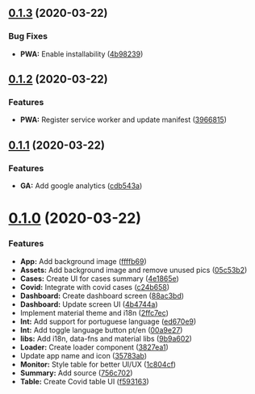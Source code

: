 ## [0.1.3](https://github.com/GuiMend/humanity-agains-coronavirus/compare/v0.1.2...v0.1.3) (2020-03-22)


### Bug Fixes

* **PWA:** Enable installability ([4b98239](https://github.com/GuiMend/humanity-agains-coronavirus/commit/4b982393b79b00a8dfeae7a037dbad913ae6ffd6))



## [0.1.2](https://github.com/GuiMend/humanity-agains-coronavirus/compare/v0.1.1...v0.1.2) (2020-03-22)


### Features

* **PWA:** Register service worker and update manifest ([3966815](https://github.com/GuiMend/humanity-agains-coronavirus/commit/39668152b5ba8f04266698e01e408d93df39f3f0))



## [0.1.1](https://github.com/GuiMend/humanity-agains-coronavirus/compare/v0.1.0...v0.1.1) (2020-03-22)


### Features

* **GA:** Add google analytics ([cdb543a](https://github.com/GuiMend/humanity-agains-coronavirus/commit/cdb543a45e46d3e833af83960492a36fe643a41b))



# [0.1.0](https://github.com/GuiMend/humanity-agains-coronavirus/compare/v0.0.0...v0.1.0) (2020-03-22)


### Features

* **App:** Add background image ([ffffb69](https://github.com/GuiMend/humanity-agains-coronavirus/commit/ffffb69a7dbd7fa3f25dbed3f7cbf82defc12d47))
* **Assets:** Add background image and remove unused pics ([05c53b2](https://github.com/GuiMend/humanity-agains-coronavirus/commit/05c53b2c92dc675468063f3a281168e979198a11))
* **Cases:** Create UI for cases summary ([4e1865e](https://github.com/GuiMend/humanity-agains-coronavirus/commit/4e1865e81322613226e0fc909f359b630c64042d))
* **Covid:** Integrate with covid cases ([c24b658](https://github.com/GuiMend/humanity-agains-coronavirus/commit/c24b6587f4f2e3fea88448fcecf762d9d9594806))
* **Dashboard:** Create dashboard screen ([88ac3bd](https://github.com/GuiMend/humanity-agains-coronavirus/commit/88ac3bd17ab829b35083ed283e2328c052a7780b))
* **Dashboard:** Update screen UI ([4b4744a](https://github.com/GuiMend/humanity-agains-coronavirus/commit/4b4744a92348740f20d67f5fa79152a82a584559))
* Implement material theme and i18n ([2ffc7ec](https://github.com/GuiMend/humanity-agains-coronavirus/commit/2ffc7ec45f86876b8240accc8ca8e178e7e51953))
* **Int:** Add support for portuguese language ([ed670e9](https://github.com/GuiMend/humanity-agains-coronavirus/commit/ed670e9d14112270b265752de0c88a601b5dcaa7))
* **Int:** Add toggle language button pt/en ([00a9e27](https://github.com/GuiMend/humanity-agains-coronavirus/commit/00a9e276095e50ce512723451bd94c96a3ac4eb7))
* **libs:** Add i18n, data-fns and material libs ([9b9a602](https://github.com/GuiMend/humanity-agains-coronavirus/commit/9b9a60204e195e04e3a6b0c8b47a0cb6449c57a1))
* **Loader:** Create loader component ([3827ea1](https://github.com/GuiMend/humanity-agains-coronavirus/commit/3827ea1e9fba85e45650442bc38e58fd21fec80e))
* Update app name and icon ([35783ab](https://github.com/GuiMend/humanity-agains-coronavirus/commit/35783abcd96f5068c2f4132eaa4f8b4c5e388131))
* **Monitor:** Style table for better UI/UX ([1c804cf](https://github.com/GuiMend/humanity-agains-coronavirus/commit/1c804cfbe83b79e0034ce904d5a6e92a3c47bb15))
* **Summary:** Add source ([756c702](https://github.com/GuiMend/humanity-agains-coronavirus/commit/756c7023d7c1afe33a8dfc738eb0abab457d421a))
* **Table:** Create Covid table UI ([f593163](https://github.com/GuiMend/humanity-agains-coronavirus/commit/f593163909d9fdd6776d2ab207508117f6e55d08))



